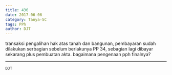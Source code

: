 ```yaml
---
title: 436
date: 2017-06-06
category: Tanya-SC
tags: PPh
author: DJT
---
```


transaksi pengalihan hak atas tanah dan bangunan, pembayaran sudah dilakukan serbagian sebelum berlakunya PP 34, sebagian lagi dibayar sekarang plus pembuatan akta. bagaimana pengenaan pph finalnya?

---



`DJT`

